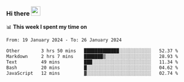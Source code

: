 ### Hi there <a href="https://www.gautamkrishnar.com/"><img src="https://media.giphy.com/media/hvRJCLFzcasrR4ia7z/giphy.gif" width="25px"></a>

📊 **This week I spent my time on**

<!--START_SECTION:waka-->

```txt
From: 19 January 2024 - To: 26 January 2024

Other        3 hrs 50 mins   █████████████░░░░░░░░░░░░   52.37 %
Markdown     2 hrs 7 mins    ███████▒░░░░░░░░░░░░░░░░░   28.93 %
Text         49 mins         ███░░░░░░░░░░░░░░░░░░░░░░   11.34 %
Bash         20 mins         █░░░░░░░░░░░░░░░░░░░░░░░░   04.62 %
JavaScript   12 mins         ▓░░░░░░░░░░░░░░░░░░░░░░░░   02.74 %
```

<!--END_SECTION:waka-->
